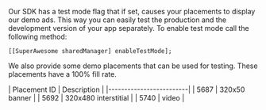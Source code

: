 Our SDK has a test mode flag that if set, causes your placements to display our demo ads. This way you can easily test the production and the development version of your app separately. To enable test mode call the following method:

```
[[SuperAwesome sharedManager] enableTestMode];
```

We also provide some demo placements that can be used for testing. These placements have a 100% fill rate.

| Placement ID | Description |
|-------------------------|
| 5687 | 320x50 banner |
| 5692 | 320x480 interstitial |
| 5740 | video |
